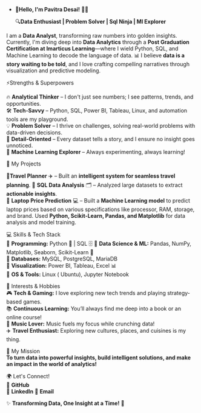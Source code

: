 -   🚀**Hello, I'm Pavitra Desai!** 👩‍💻

    🔍**Data Enthusiast | Problem Solver | Sql Ninja | Ml Explorer**
  
I am a **Data Analyst**, transforming raw numbers into golden insights. Currently, I'm diving deep into **Data Analytics** through a **Post Graduation Certification at Imarticus Learning**—where I wield Python, SQL, and Machine Learning to decode the language of data. 
📊 I believe **data is a story waiting to be told**, and I love crafting compelling narratives through visualization and predictive modeling.  

   ⚡Strengths & Superpowers  
 
   🔥 **Analytical Thinker** – I don't just see numbers; I see patterns, trends, and opportunities.  
   🛠️ **Tech-Savvy** – Python, SQL, Power BI, Tableau, Linux, and automation tools are my playground.  
   💡 **Problem Solver** – I thrive on challenges, solving real-world problems with data-driven decisions.  
   🎯 **Detail-Oriented** – Every dataset tells a story, and I ensure no insight goes unnoticed.  
   🤖 **Machine Learning Explorer** – Always experimenting, always learning!  

🔬 My Projects
  
   📌**Travel Planner** ✈️ – Built an **intelligent system for seamless travel planning**.
   📌 **SQL Data Analysis** 🗂️ – Analyzed large datasets to extract **actionable insights**.  
   📌 **Laptop Price Prediction** 💻 – Built a **Machine Learning model** to predict laptop prices based on various specifications like processor, RAM, storage, and brand. Used **Python, Scikit-Learn, Pandas, and Matplotlib** for data analysis and model training.  

💻 Skills & Tech Stack  
  🔹 **Programming:** Python 🐍 | SQL 🗄️ 
  🔹 **Data Science & ML:** Pandas, NumPy, Matplotlib, Seaborn, Scikit-Learn 🤖  
  🔹 **Databases:** MySQL, PostgreSQL, MariaDB  
  🔹 **Visualization:** Power BI, Tableau, Excel 📊  
  🔹 **OS & Tools:** Linux ( Ubuntu), Jupyter Notebook  

🎨 Interests & Hobbies  
  🎮 **Tech & Gaming:** I love exploring new tech trends and playing strategy-based games.  
  📚 **Continuous Learning:** You’ll always find me deep into a book or an online course!  
  🎵 **Music Lover:** Music fuels my focus while crunching data!  
  ✈️ **Travel Enthusiast:** Exploring new cultures, places, and cuisines is my thing.  

 🚀 My Mission  
   **To turn data into powerful insights, build intelligent solutions, and make an impact in the world of analytics!**  

 🌍 Let's Connect!  
   🔗 **GitHub**  
   💼 **LinkedIn**
   📩 **Email**

   ✨ **Transforming Data, One Insight at a Time!** 🚀  



















